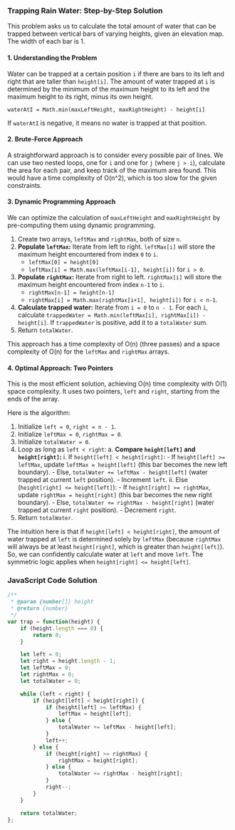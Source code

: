 ### Trapping Rain Water: Step-by-Step Solution

This problem asks us to calculate the total amount of water that can be trapped between vertical bars of varying heights, given an elevation map. The width of each bar is 1.

#### 1. Understanding the Problem

Water can be trapped at a certain position `i` if there are bars to its left and right that are taller than `height[i]`. The amount of water trapped at `i` is determined by the minimum of the maximum height to its left and the maximum height to its right, minus its own height.

`waterAtI = Math.min(maxLeftHeight, maxRightHeight) - height[i]`

If `waterAtI` is negative, it means no water is trapped at that position.

#### 2. Brute-Force Approach

A straightforward approach is to consider every possible pair of lines. We can use two nested loops, one for `i` and one for `j` (where `j > i`), calculate the area for each pair, and keep track of the maximum area found. This would have a time complexity of O(n^2), which is too slow for the given constraints.

#### 3. Dynamic Programming Approach

We can optimize the calculation of `maxLeftHeight` and `maxRightHeight` by pre-computing them using dynamic programming.

1.  Create two arrays, `leftMax` and `rightMax`, both of size `n`.
2.  **Populate `leftMax`:** Iterate from left to right. `leftMax[i]` will store the maximum height encountered from index `0` to `i`.
    - `leftMax[0] = height[0]`
    - `leftMax[i] = Math.max(leftMax[i-1], height[i])` for `i > 0`.
3.  **Populate `rightMax`:** Iterate from right to left. `rightMax[i]` will store the maximum height encountered from index `n-1` to `i`.
    - `rightMax[n-1] = height[n-1]`
    - `rightMax[i] = Math.max(rightMax[i+1], height[i])` for `i < n-1`.
4.  **Calculate trapped water:** Iterate from `i = 0` to `n - 1`. For each `i`, calculate `trappedWater = Math.min(leftMax[i], rightMax[i]) - height[i]`. If `trappedWater` is positive, add it to a `totalWater` sum.
5.  Return `totalWater`.

This approach has a time complexity of O(n) (three passes) and a space complexity of O(n) for the `leftMax` and `rightMax` arrays.

#### 4. Optimal Approach: Two Pointers

This is the most efficient solution, achieving O(n) time complexity with O(1) space complexity. It uses two pointers, `left` and `right`, starting from the ends of the array.

Here is the algorithm:

1.  Initialize `left = 0`, `right = n - 1`.
2.  Initialize `leftMax = 0`, `rightMax = 0`.
3.  Initialize `totalWater = 0`.
4.  Loop as long as `left < right`:
    a. **Compare `height[left]` and `height[right]`:**
        i. If `height[left] < height[right]`:
            - If `height[left] >= leftMax`, update `leftMax = height[left]` (this bar becomes the new left boundary).
            - Else, `totalWater += leftMax - height[left]` (water trapped at current `left` position).
            - Increment `left`.
        ii. Else (`height[right] <= height[left]`):
            - If `height[right] >= rightMax`, update `rightMax = height[right]` (this bar becomes the new right boundary).
            - Else, `totalWater += rightMax - height[right]` (water trapped at current `right` position).
            - Decrement `right`.
5.  Return `totalWater`.

The intuition here is that if `height[left] < height[right]`, the amount of water trapped at `left` is determined solely by `leftMax` (because `rightMax` will always be at least `height[right]`, which is greater than `height[left]`). So, we can confidently calculate water at `left` and move `left`. The symmetric logic applies when `height[right] <= height[left]`.

### JavaScript Code Solution

```javascript
/**
 * @param {number[]} height
 * @return {number}
 */
var trap = function(height) {
    if (height.length === 0) {
        return 0;
    }

    let left = 0;
    let right = height.length - 1;
    let leftMax = 0;
    let rightMax = 0;
    let totalWater = 0;

    while (left < right) {
        if (height[left] < height[right]) {
            if (height[left] >= leftMax) {
                leftMax = height[left];
            } else {
                totalWater += leftMax - height[left];
            }
            left++;
        } else {
            if (height[right] >= rightMax) {
                rightMax = height[right];
            } else {
                totalWater += rightMax - height[right];
            }
            right--;
        }
    }

    return totalWater;
};
```
